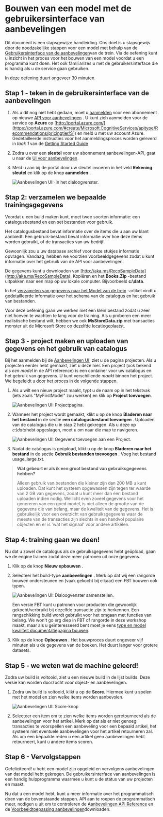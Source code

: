 <properties
    pageTitle="Bouwen van een model met de UI Recommnendations | Microsoft Azure"
    description="Azure Machine Learning aanbevelingen - bouwen van een model met de gebruikersinterface van aanbevelingen"
    services="cognitive-services"
    documentationCenter=""
    authors="luiscabrer"
    manager="jhubbard"
    editor="cgronlun"/>

<tags
    ms.service="cognitive-services"
    ms.workload="data-services"
    ms.tgt_pltfrm="na"
    ms.devlang="na"
    ms.topic="article"
    ms.date="10/11/2016"
    ms.author="luisca"/>

# <a name="building-a-model-with-the-recommendations-ui"></a>Bouwen van een model met de gebruikersinterface van aanbevelingen

Dit document is een stapsgewijze handleiding. Ons doel is u stapsgewijs door de noodzakelijke stappen voor een model met behulp van de [Gebruikersinterface van de aanbevelingen](https://recommendations-portal.azurewebsites.net/)van de trein.
Via de oefening kunt u inzicht in het proces voor het bouwen van een model voordat u een programma kunt doen. Het ook familiarizes u met de gebruikersinterface die is handig als u de service gaan gebruiken.

In deze oefening duurt ongeveer 30 minuten.

<a name="Step1"></a>
## <a name="step-1---sign-in-to-the-recommendations-ui"></a>Stap 1 - teken in de gebruikersinterface van de aanbevelingen ##

1. Als u dit nog niet hebt gedaan, moet u [aanmelden](https://portal.azure.com/#create/Microsoft.CognitiveServices/apitype/Recommendations/pricingtier/S1) voor een abonnement op nieuwe [API voor aanbevelingen](https://www.microsoft.com/cognitive-services/en-us/recommendations-api) . U kunt zich aanmelden voor de service op **Azure** op [http://portal.azure.com/](https://portal.azure.com/#create/Microsoft.CognitiveServices/apitype/Recommendations/pricingtier/S1) en meld u met uw account Azure. Gedetailleerde instructies voor het aanmeldingsproces worden geleverd in *taak 1* van de [Getting Started Guide](cognitive-services-recommendations-quick-start.md) 

1. Zodra u over een **sleutel** voor uw abonnement aanbevelingen-API, gaat u naar de [UI voor aanbevelingen](https://recommendations-portal.azurewebsites.net/). 

1. Meld u aan bij de portal door uw sleutel invoeren in het veld **Rekening sleutel** en klik op de knop **aanmelden** .

    ![Aanbevelingen UI:-In het dialoogvenster.][reco_signin]


<a name="Step2"></a>
## <a name="step-2---lets-gather-some-training-data"></a>Stap 2: verzamelen we bepaalde trainingsgegevens ##

Voordat u een build maken kunt, moet twee soorten informatie: een catalogusbestand en een set bestanden voor gebruik. 

Het catalogusbestand bevat informatie over de items die u aan uw klant aanbiedt. Een gebruik-bestand bevat informatie over hoe deze items worden gebruikt, of de transacties van uw bedrijf.

Gewoonlijk zou u uw database archief voor deze stukjes informatie opvragen. Vandaag, hebben we voorzien voorbeeldgegevens zodat u kunt informatie over het gebruik van de API voor aanbevelingen.

De gegevens kunt u downloaden van [http://aka.ms/RecoSampleData](http://aka.ms/RecoSampleData). Kopiëren en het **Books.Zip** -bestand uitpakken naar een map op uw lokale computer. Bijvoorbeeld **c:\data**.

In het [verzamelen van gegevens naar het Model van de trein](cognitive-services-recommendations-collecting-data.md) -artikel vindt u gedetailleerde informatie over het schema van de catalogus en het gebruik van bestanden.
 
Voor deze oefening gaan we werken met een klein bestand zodat u zeer niet hoeven te wachten te lang voor de training. Als u proberen een meer realistische bestand wilt, hebben we ook **MsStoreData.zip** met transacties monster uit de Microsoft Store op [dezelfde locatie](http://aka.ms/RecoSampleData)geplaatst.

<a name="Step3"></a>
## <a name="step-3---create-a-project-and-upload-catalog-and-usage-data"></a>Stap 3 - project maken en uploaden van gegevens en het gebruik van catalogus ##

Bij het aanmelden bij de [Aanbevelingen UI](https://recommendations-portal.azurewebsites.net/), ziet u de pagina projecten. Als u projecten eerder hebt gemaakt, ziet u deze hier.
Een project (ook bekend als *een model* in de API reference) is een container voor uw catalogus en het gebruik van gegevens. U kunt verschillende *maakt* binnen het project. We begeleidt u door het proces in de volgende stappen.

1. Als u wilt een nieuw project maakt, typt u de naam op in het tekstvak (iets zoals "MyFirstModel" zou werken) en klik op **Project toevoegen**.
 
    ![Aanbevelingen UI: Projectpagina.][reco_projects]

1. Wanneer het project wordt gemaakt, klikt u op de knop **Bladeren naar het bestand** in de sectie **een catalogusbestand toevoegen** . Uploaden van de catalogus die u in stap 2 hebt gekregen. Als u deze op *c:\data*hebt opgeslagen, moet u om naar die map te navigeren.

    ![Aanbevelingen UI: Gegevens toevoegen aan een Project.][reco_firstmodel]

1. Nadat de catalogus is geüpload, klikt u op de knop **Bladeren naar het bestand** in de sectie **Gebruik bestanden toevoegen** . Voeg het bestand usage_large.txt.

> **Wat gebeurt er als ik een groot bestand van gebruiksgegevens hebben?**
>
> Alleen gebruik van bestanden die kleiner zijn dan 200 MB u kunt uploaden. Dat kunt het systeem opgewassen zijn tegen ter waarde van 2 GB van gegevens, zodat u kunt meer dan één bestand uploaden indien nodig.
> Wellicht even zoveel gegevens voor het genereren van een goed model, is niet alleen de grootte van de gegevens die van belang, maar de kwaliteit van de gegevens. Het is gebruikelijk voor een overzicht van gebruiksgegevens waar de meeste van de transacties zijn slechts in een handvol populaire objecten en er is 'wat het signaal' voor andere artikelen.

<a name="Step4"></a>
## <a name="step-4---lets-do-some-training"></a>Stap 4: training gaan we doen! ##

Nu dat u zowel de catalogus als de gebruiksgegevens hebt geüpload, gaan we de engine trainen zodat deze meer patronen uit onze gegevens.

1.  Klik op de knop **Nieuw opbouwen** .

1.  Selecteer het build-type **aanbevelingen** . Merk op dat wij een rangorde bouwen ondersteunen en (vaak gekocht bij elkaar) een FBT bouwen ook typen.

    ![Aanbevelingen UI: Dialoogvenster samenstellen.][reco_build_dialog.png]


    Een versie FBT kunt u patronen voor producten die gewoonlijk gekocht/verbruikt bij dezelfde transactie zijn te herkennen.
    Een rangschikking build wordt gebruikt voor het omgaan met functies van belang. 
    We won't go erg diep in FBT of rangorde in deze workshop maakt, maar als u geïnteresseerd bent moet je eens [type en model kwaliteit documentatiepagina bouwen](cognitive-services-recommendations-buildtypes.md).

1. Klik op de knop **Opbouwen** . Het bouwproces duurt ongeveer vijf minuten als u de gegevens van de boeken. Het duurt langer voor grotere datasets.

<a name="Step5"></a>
## <a name="step-5---lets-find-out-what-the-machine-learned"></a>Stap 5 - we weten wat de machine geleerd! ##

Zodra uw build is voltooid, ziet u een nieuwe build in de lijst builds. Deze versie kan worden doorzocht voor object- en aanbevelingen.

1. Zodra uw build is voltooid, klikt u op de **Score**. Hiermee kunt u spelen met het model en zien welke items worden aanbevolen.

    ![Aanbevelingen UI: Score-knop][reco_score_button]

1. Selecteer een item om te zien welke items worden geretourneerd als de aanbevelingen voor het artikel. Merk op dat als er niet genoeg transacties te voorspellen een aanbeveling voor een bepaald artikel, het systeem niet eventuele aanbevelingen voor het artikel retourneren zal.  Als om een bepaalde reden u een artikel geen aanbevelingen hebt retourneert, kunt u andere items scoren.

<a name="Step6"></a>
## <a name="step-6---next-steps"></a>Stap 6 - Vervolgstappen ##
Gefeliciteerd! u hebt een model zijn opgeleid en vervolgens aanbevelingen van dat model hebt gekregen.  De gebruikersinterface van aanbevelingen is een handig hulpprogramma waarmee u kunt u de status van uw projecten en maakt. 

Nu dat u een model hebt, kunt u meer informatie over het programmatisch doen van de bovenstaande stappen. API aan te roepen de programmatisch meer, nodigen u uit om te controleren de [Aanbevelingen API Reference](http://go.microsoft.com/fwlink/?LinkId=759348) en de [Voorbeeldtoepassing aanbevelingen](http://go.microsoft.com/fwlink/?LinkID=759344)downloaden.


[reco_signin]:../media/cognitive-services/reco_signin.PNG
[reco_projects]:../media/cognitive-services/reco_projects.PNG
[reco_firstmodel]:../media/cognitive-services/reco_firstmodel.png
[reco_build_dialog.png]:../media/cognitive-services/reco_build_dialog.png
[reco_score_button]:../media/cognitive-services/reco_score_button.png
